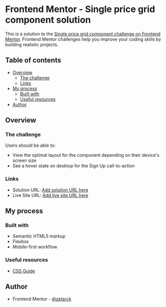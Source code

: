 # Frontend Mentor - Single price grid component solution

This is a solution to the [Single price grid component challenge on Frontend Mentor](https://www.frontendmentor.io/challenges/single-price-grid-component-5ce41129d0ff452fec5abbbc). Frontend Mentor challenges help you improve your coding skills by building realistic projects. 

## Table of contents

- [Overview](#overview)
  - [The challenge](#the-challenge)
  - [Links](#links)
- [My process](#my-process)
  - [Built with](#built-with)
  - [Useful resources](#useful-resources)
- [Author](#author)



## Overview

### The challenge

Users should be able to:

- View the optimal layout for the component depending on their device's screen size
- See a hover state on desktop for the Sign Up call-to-action



### Links

- Solution URL: [Add solution URL here](https://your-solution-url.com)
- Live Site URL: [Add live site URL here](https://zetarck.github.io/Style-price-grid-component/)

## My process

### Built with

- Semantic HTML5 markup
- Flexbox
- Mobile-first workflow



### Useful resources

- [CSS Guide](https://css-tricks.com/guides/) 


## Author


- Frontend Mentor - [@zetarck](https://www.frontendmentor.io/profile/zetarck)


